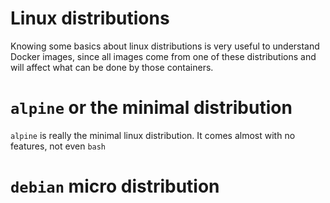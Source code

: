 # Linux distributions

Knowing some basics about linux distributions is very useful to understand Docker images,
since all images come from one of these distributions and will affect what can be done
by those containers.


# `alpine` or the minimal distribution

`alpine` is really the minimal linux distribution. It comes almost with no features,
not even `bash`

# `debian` micro distribution
